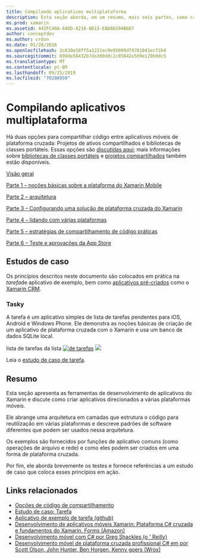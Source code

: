 ```yaml
---
title: Compilando aplicativos multiplataforma
description: Esta seção aborda, em um resumo, mais seis partes, como criar aplicativos usando a plataforma de desenvolvimento do Xamarin – desde entender como o Xamarin funciona para criar aplicativos móveis e, em seguida, testar e implantar em várias lojas de aplicativos.
ms.prod: xamarin
ms.assetid: 442FC40A-84DD-A218-0D15-EAD86594B6D7
author: conceptdev
ms.author: crdun
ms.date: 01/28/2016
ms.openlocfilehash: 2c630e58ff5a1221ec9e95099df4781041ecf2b4
ms.sourcegitcommit: 699de58432b7da300ddc2c85842e5d9e129b0dc5
ms.translationtype: MT
ms.contentlocale: pt-BR
ms.lasthandoff: 09/25/2019
ms.locfileid: "70288050"
---
```

# <a name="building-cross-platform-applications"></a>Compilando aplicativos multiplataforma

Há duas opções para compartilhar código entre aplicativos móveis de plataforma cruzada: Projetos de ativos compartilhados e bibliotecas de classes portáteis. Essas opções são [discutidas aqui](~/cross-platform/app-fundamentals/code-sharing.md); mais informações sobre [bibliotecas de classes portáteis](~/cross-platform/app-fundamentals/pcl.md) e [projetos compartilhados](~/cross-platform/app-fundamentals/shared-projects.md) também estão disponíveis.

<a name="Sections" />

 [Visão geral](~/cross-platform/app-fundamentals/building-cross-platform-applications/overview.md)

 [Parte 1 – noções básicas sobre a plataforma do Xamarin Mobile](~/cross-platform/app-fundamentals/building-cross-platform-applications/understanding-the-xamarin-mobile-platform.md)

 [Parte 2 – arquitetura](~/cross-platform/app-fundamentals/building-cross-platform-applications/architecture.md)

 [Parte 3 – Configurando uma solução de plataforma cruzada do Xamarin](~/cross-platform/app-fundamentals/building-cross-platform-applications/setting-up-a-xamarin-cross-platform-solution.md)

 [Parte 4 – lidando com várias plataformas](~/cross-platform/app-fundamentals/building-cross-platform-applications/platform-divergence-abstraction-divergent-implementation.md)

 [Parte 5 – estratégias de compartilhamento de código práticas](~/cross-platform/app-fundamentals/building-cross-platform-applications/practical-code-sharing-strategies.md)

 [Parte 6 – Teste e aprovações da App Store](~/cross-platform/app-fundamentals/building-cross-platform-applications/testing-and-app-store-approvals.md)

 <a name="Cross-Platform_Mobile_Application_Case_Studies" />

## <a name="case-studies"></a>Estudos de caso

Os princípios descritos neste documento são colocados em prática na *tarefa*de aplicativo de exemplo, bem como [aplicativos pré-criados](https://xamarin.com/prebuilt) como o [Xamarin CRM](https://xamarin.com/prebuilt/#xamarincrm).

 <a name="Tasky" />

### <a name="tasky"></a>Tasky

A tarefa é um aplicativo simples de lista de tarefas pendentes para iOS, Android e Windows Phone.
Ele demonstra as noções básicas de criação de um aplicativo de plataforma cruzada com o Xamarin e usa um banco de dados SQLite local.

 lista de tarefas da lista [ ![de tarefas](images/iphone-list-sml.png)](images/iphone-list.png#lightbox) [ ![](images/iphone-list-sml.png)](images/iphone-list.png#lightbox)

Leia o [estudo de caso de tarefa](~/cross-platform/app-fundamentals/building-cross-platform-applications/case-study-tasky.md).

## <a name="summary"></a>Resumo

Esta seção apresenta as ferramentas de desenvolvimento de aplicativos do Xamarin e discute como criar aplicativos direcionados a várias plataformas móveis.

Ele abrange uma arquitetura em camadas que estrutura o código para reutilização em várias plataformas e descreve padrões de software diferentes que podem ser usados nessa arquitetura.

Os exemplos são fornecidos por funções de aplicativo comuns (como operações de arquivo e rede) e como eles podem ser criados em uma forma de plataforma cruzada.

Por fim, ele aborda brevemente os testes e fornece referências a um estudo de caso que coloca esses princípios em ação.

## <a name="related-links"></a>Links relacionados

- [Opções de código de compartilhamento](~/cross-platform/app-fundamentals/code-sharing.md)
- [Estudo de caso: Tarefa](~/cross-platform/app-fundamentals/building-cross-platform-applications/case-study-tasky.md)
- [Aplicativo de exemplo de tarefa (github)](https://docs.microsoft.com/samples/xamarin/mobile-samples/taskyportable/)
- [Desenvolvimento de aplicativos móveis Xamarin: Plataforma C# cruzada e fundamentos do Xamarin. Forms (Amazon)](http://www.amazon.com/Xamarin-Mobile-Application-Development-Cross-Platform/dp/1484202155/)
- [Desenvolvimento móvel com C# por Greg Shackles (o ' Reilly)](http://shop.oreilly.com/product/0636920024002.do)
- [Desenvolvimento móvel de plataforma cruzada profissional C# em por Scott Olson, John Hunter, Ben Horgen, Kenny goers (Wrox)](http://www.wrox.com/WileyCDA/WroxTitle/Professional-Cross-Platform-Mobile-Development-in-C-.productCd-1118157702.html)
